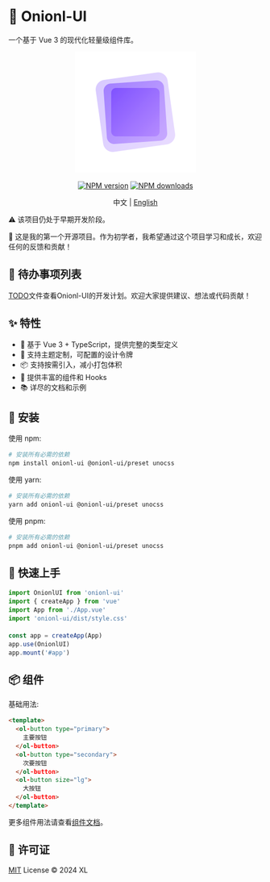 # 🚀 Onionl-UI

一个基于 Vue 3 的现代化轻量级组件库。

<div align="center">
  <img src="./public/logo.svg" alt="onionl-ui logo" style="width: 240px;" />

[![NPM version](https://img.shields.io/npm/v/onionl-ui.svg)](https://npmjs.org/package/onionl-ui)
[![NPM downloads](https://img.shields.io/npm/dm/onionl-ui.svg)](https://npmjs.org/package/onionl-ui)

中文 | [English](./README.md)
</div>

⚠️ 该项目仍处于早期开发阶段。

🌱 这是我的第一个开源项目。作为初学者，我希望通过这个项目学习和成长，欢迎任何的反馈和贡献！

## 📝 待办事项列表

[TODO](./TODO.md)文件查看Onionl-UI的开发计划。欢迎大家提供建议、想法或代码贡献！

## ✨ 特性

- 🎯 基于 Vue 3 + TypeScript，提供完整的类型定义
- 🎨 支持主题定制，可配置的设计令牌
- 📦 支持按需引入，减小打包体积
- 🔧 提供丰富的组件和 Hooks
- 📚 详尽的文档和示例

## 🚀 安装

使用 npm:

```bash
# 安装所有必需的依赖
npm install onionl-ui @onionl-ui/preset unocss
```

使用 yarn:

```bash
# 安装所有必需的依赖
yarn add onionl-ui @onionl-ui/preset unocss
```

使用 pnpm:

```bash
# 安装所有必需的依赖
pnpm add onionl-ui @onionl-ui/preset unocss
```

## 🔨 快速上手

```ts
import OnionlUI from 'onionl-ui'
import { createApp } from 'vue'
import App from './App.vue'
import 'onionl-ui/dist/style.css'

const app = createApp(App)
app.use(OnionlUI)
app.mount('#app')
```

## 📦 组件

基础用法:

```html
<template>
  <ol-button type="primary">
    主要按钮
  </ol-button>
  <ol-button type="secondary">
    次要按钮
  </ol-button>
  <ol-button size="lg">
    大按钮
  </ol-button>
</template>
```

更多组件用法请查看[组件文档](https://onionl-ui.vercel.app/)。

## 📄 许可证

[MIT](./LICENSE) License © 2024 XL
